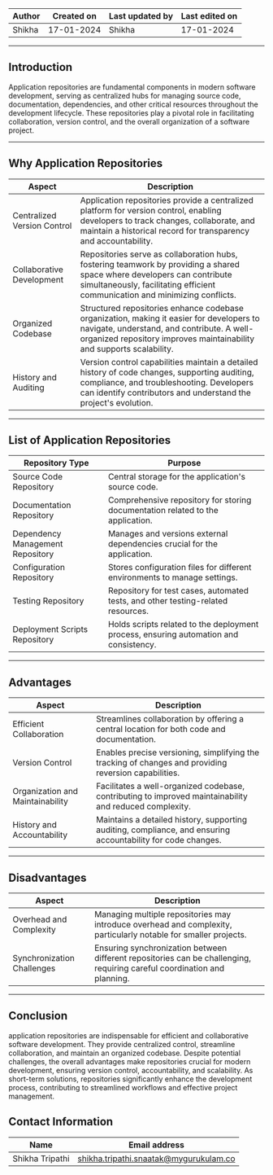 | Author |	Created on | Last updated by | Last edited on |
|--------|-------------|-----------------|----------------|
| Shikha | 17-01-2024 | Shikha    |   17-01-2024 |

------------------------------------------------------------------------------------------------------------------------------------------------
## Introduction
   Application repositories are fundamental components in modern software development, serving as centralized hubs for managing source code, 
   documentation, dependencies, and other critical resources throughout the development lifecycle. These repositories play a pivotal role in 
   facilitating collaboration, version control, and the overall organization of a software project.

   ----------------------------------------------------------------------------------------------------------------------------------------------

   ## Why Application Repositories
  
  | Aspect | Description  |
  |--------|--------------|
  |Centralized Version Control | Application repositories provide a centralized platform for version control, enabling developers to track changes, collaborate, and maintain a historical record for transparency and accountability. |
  | Collaborative Development |	Repositories serve as collaboration hubs, fostering teamwork by providing a shared space where developers can contribute simultaneously, facilitating efficient communication and minimizing conflicts. |
  | Organized Codebase |	Structured repositories enhance codebase organization, making it easier for developers to navigate, understand, and contribute. A well-organized repository improves maintainability and supports scalability. |
  | History and Auditing | Version control capabilities maintain a detailed history of code changes, supporting auditing, compliance, and troubleshooting. Developers can identify contributors and understand the project's evolution. |
-----------------------------------------------------------------------------------------------------------------------------------------------

## List of Application Repositories

 | Repository Type | Purpose |
 |-----------------|---------|
 | Source Code Repository | Central storage for the application's source code. |
 | Documentation Repository |	Comprehensive repository for storing documentation related to the application. |
 | Dependency Management Repository	| Manages and versions external dependencies crucial for the application. |
 | Configuration Repository |	Stores configuration files for different environments to manage settings. |
 | Testing Repository | Repository for test cases, automated tests, and other testing-related resources. |
 | Deployment Scripts Repository	| Holds scripts related to the deployment process, ensuring automation and consistency. |

 
-----------------------------------------------------------------------------------------------------------------------------------------------          
## Advantages

| Aspect	| Description |
|--------|-------------|
| Efficient Collaboration	| Streamlines collaboration by offering a central location for both code and documentation. |
| Version Control	| Enables precise versioning, simplifying the tracking of changes and providing reversion capabilities. |
| Organization and Maintainability | Facilitates a well-organized codebase, contributing to improved maintainability and reduced complexity. |
| History and Accountability | Maintains a detailed history, supporting auditing, compliance, and ensuring accountability for code changes. |


-----------------------------------------------------------------------------------------------------------------------------------------------

## Disadvantages

| Aspect	| Description |
|--------|-------------|
| Overhead and Complexity	| Managing multiple repositories may introduce overhead and complexity, particularly notable for smaller projects. |
| Synchronization Challenges | Ensuring synchronization between different repositories can be challenging, requiring careful coordination and planning. |



------------------------------------------------------------------------------------------------------------------------------------------------

## Conclusion
   application repositories are indispensable for efficient and collaborative software development. They provide centralized control, 
   streamline collaboration, and maintain an organized codebase. Despite potential challenges, the overall advantages make repositories 
   crucial for modern development, ensuring version control, accountability, and scalability. As short-term solutions, repositories 
   significantly enhance the development process, contributing to streamlined workflows and effective project management.

## Contact Information
   | Name	| Email address |
   |--------|---------------|
   | Shikha Tripathi | shikha.tripathi.snaatak@mygurukulam.co |
